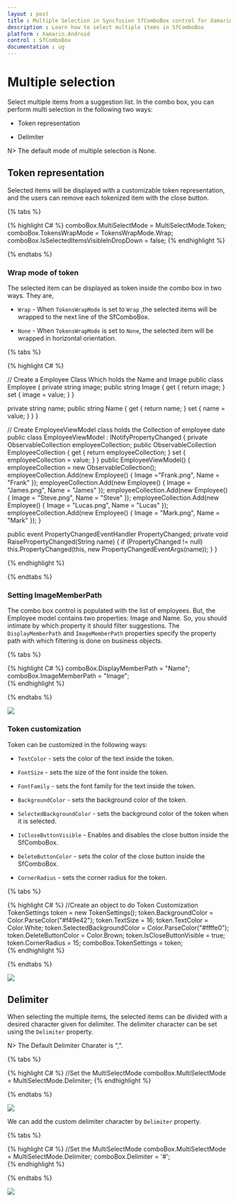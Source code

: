 ```yaml
---
layout : post
title : Multiple Selection in Syncfusion SfComboBox control for Xamarin.Android
description : Learn how to select multiple items in SfComboBox
platform : Xamarin.Android
control : SfComboBox
documentation : ug
---
```


# Multiple selection

Select multiple items from a suggestion list. In the combo box, you can perform multi selection in the following two ways:

* Token representation

* Delimiter

N> The default mode of multiple selection is None.

## Token representation

Selected items will be displayed with a customizable token representation, and the users can remove each tokenized item with the close button.

{% tabs %}

{% highlight C# %}
comboBox.MultiSelectMode = MultiSelectMode.Token;
comboBox.TokensWrapMode = TokensWrapMode.Wrap;
comboBox.IsSelectedItemsVisibleInDropDown = false;
{% endhighlight %}

{% endtabs %}

### Wrap mode of token

The selected item can be displayed as token inside the combo box in two ways. They are,

* `Wrap` - When `TokensWrapMode` is set to `Wrap` ,the selected items will be wrapped to the next line of the SfComboBox.

* `None` - When `TokensWrapMode` is set to `None`, the selected item will be wrapped in horizontal orientation.

{% tabs %}

{% highlight C# %}

// Create a Employee Class Which holds the Name and Image
public class Employee
{
private string image;
public string Image
{
    get { return image; }
    set { image = value; }
}

private string name;
public string Name
{
    get { return name; }
    set { name = value; }
}
}

// Create EmployeeViewModel class holds the Collection of employee date
public class EmployeeViewModel : INotifyPropertyChanged
{
private ObservableCollection<Employee> employeeCollection;
public ObservableCollection<Employee> EmployeeCollection
{
    get { return employeeCollection; }
    set { employeeCollection = value; }
}
public EmployeeViewModel()
{
    employeeCollection = new ObservableCollection<Employee>();
    employeeCollection.Add(new Employee() { Image ="Frank.png", Name = "Frank" });
    employeeCollection.Add(new Employee() { Image = "James.png", Name = "James" });
    employeeCollection.Add(new Employee() { Image = "Steve.png", Name = "Steve" });
    employeeCollection.Add(new Employee() { Image = "Lucas.png", Name = "Lucas" });
    employeeCollection.Add(new Employee() { Image = "Mark.png", Name = "Mark" });
}

public event PropertyChangedEventHandler PropertyChanged;
private void RaisePropertyChanged(String name)
{
    if (PropertyChanged != null)
        this.PropertyChanged(this, new PropertyChangedEventArgs(name));
}
} 
	
{% endhighlight %}

{% endtabs %}

### Setting ImageMemberPath

The combo box control is populated with the list of employees. But, the Employee model contains two properties: Image and Name. So, you should intimate by which property it should filter suggestions. The `DisplayMemberPath` and `ImageMemberPath` properties specify the property path with which filtering is done on business objects.

{% tabs %}

{% highlight C# %}
comboBox.DisplayMemberPath = "Name";
comboBox.ImageMemberPath = "Image"; 	 
{% endhighlight %}

{% endtabs %}

![](images/TokenRepresentationWrap.png)

### Token customization

Token can be customized in the following ways:

* `TextColor` - sets the color of the text inside the token.

* `FontSize` - sets the size of the font inside the token.

* `FontFamily` - sets the font family for the text inside the token.

* `BackgroundColor` - sets the background color of the token.

* `SelectedBackgroundColor` - sets the background color of the token when it is selected.

* `IsCloseButtonVisible` - Enables and disables the close button inside the SfComboBox.

* `DeleteButtonColor` - sets the color of the close button inside the SfComboBox.

* `CornerRadius` - sets the corner radius for the token.

{% tabs %}

{% highlight C# %}
//Create an object to do Token Customization 
TokenSettings token = new TokenSettings();
token.BackgroundColor = Color.ParseColor("#f49e42");
token.TextSize = 16;
token.TextColor = Color.White;
token.SelectedBackgroundColor = Color.ParseColor("#ffffe0");
token.DeleteButtonColor = Color.Brown;
token.IsCloseButtonVisible = true;
token.CornerRadius = 15;
comboBox.TokenSettings = token; 	 
{% endhighlight %}

{% endtabs %}

![](images/TokenCustomization.png)

## Delimiter

When selecting the multiple items, the selected items can be divided with a desired character given for delimiter. The delimiter character can be set using the `Delimiter` property.

N> The Default Delimiter Charater is ",".

{% tabs %}

{% highlight C# %}
//Set the MultiSelectMode
comboBox.MultiSelectMode = MultiSelectMode.Delimiter;
{% endhighlight %}

{% endtabs %}
	
![](images/defaultdelimiter.png)

We can add the custom delimiter character by `Delimiter` property.
	
{% tabs %}

{% highlight C# %}
//Set the MultiSelectMode
comboBox.MultiSelectMode = MultiSelectMode.Delimiter;
comboBox.Delimiter = '#'; 	 
{% endhighlight %}

{% endtabs %}
	
![](images/delimiter.png)



